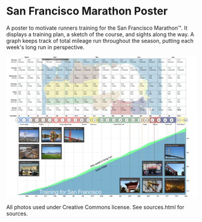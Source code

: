 # San Francisco Marathon Poster

A poster to motivate runners training for the San Francisco Marathon&trade;. It displays a training plan, a sketch of the course, and sights along the way. A graph keeps track of total mileage run throughout the season, putting each week's long run in perspective.

![Poster](https://raw.githubusercontent.com/orangejenny/san-francisco-marathon/master/poster.png "Poster")


All photos used under Creative Commons license. See sources.html for sources.
